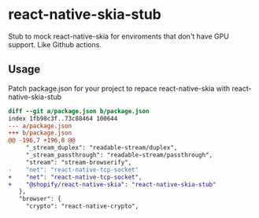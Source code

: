 # react-native-skia-stub

Stub to mock react-native-skia for enviroments that don't have GPU support.
Like Github actions.

## Usage

Patch package.json for your project to repace react-native-skia with react-native-skia-stub

```patch
diff --git a/package.json b/package.json
index 1fb98c3f..73c88464 100644
--- a/package.json
+++ b/package.json
@@ -196,7 +196,8 @@
     "_stream_duplex": "readable-stream/duplex",
     "_stream_passthrough": "readable-stream/passthrough",
     "stream": "stream-browserify",
-    "net": "react-native-tcp-socket"
+    "net": "react-native-tcp-socket",
+    "@shopify/react-native-skia": "react-native-skia-stub"
   },
   "browser": {
     "crypto": "react-native-crypto",
```
